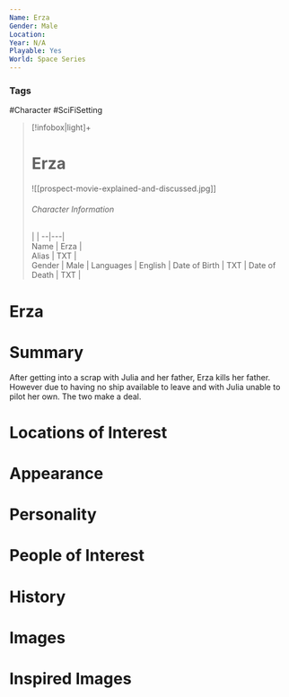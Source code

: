 ```yaml
---
Name: Erza
Gender: Male
Location: 
Year: N/A
Playable: Yes
World: Space Series
---
```


### Tags
#Character #SciFiSetting 

> [!infobox|light]+  
> # Erza  
> ![[prospect-movie-explained-and-discussed.jpg]]
> ###### Character Information
>  |   |
> --|---|  
> Name | Erza |  
> Alias | TXT |  
> Gender | Male |
> Languages | English |
> Date of Birth | TXT |
> Date of Death | TXT |

# Erza

# Summary
After getting into a scrap with Julia and her father, Erza kills her father. However due to having no ship available to leave and with Julia unable to pilot her own. The two make a deal.

# Locations of Interest

# Appearance

# Personality

# People of Interest

# History

# Images

# Inspired Images
